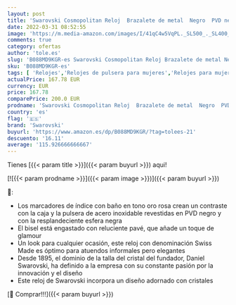 ```yaml
---
layout: post
title: 'Swarovski Cosmopolitan Reloj  Brazalete de metal  Negro  PVD negro'
date: 2022-03-31 08:52:55
image: 'https://m.media-amazon.com/images/I/41qC4w5VqPL._SL500_._SL400_.jpg'
comments: true
category: ofertas
author: 'tole.es'
slug: 'B088MD9KGR-es Swarovski Cosmopolitan Reloj Brazalete de metal Negro PVD...'
sku: 'B088MD9KGR-es'
tags: [ 'Relojes','Relojes de pulsera para mujeres','Relojes para mujer','swarovski', ]
actualPrice: 167.78 EUR
currency: EUR
price: 167.78
comparePrice: 200.0 EUR
prodname: 'Swarovski Cosmopolitan Reloj  Brazalete de metal  Negro  PVD negro'
country: 'es'
flag: '🇪🇸'
brand: 'Swarovski'
buyurl: 'https://www.amazon.es/dp/B088MD9KGR/?tag=tolees-21'
descuento: '16.11'
average: '115.926666666667'
---
```


Tienes [{{< param title >}}]({{< param buyurl >}}) aqui!

[![{{< param prodname >}}]({{< param image >}})]({{< param buyurl >}})

🔎:

- Los marcadores de índice con baño en tono oro rosa crean un contraste con la caja y la pulsera de acero inoxidable revestidas en PVD negro y con la resplandeciente esfera negra
- El bisel está engastado con reluciente pavé, que añade un toque de glamour
- Un look para cualquier ocasión, este reloj con denominación Swiss Made es óptimo para atuendos informales pero elegantes
- Desde 1895, el dominio de la talla del cristal del fundador, Daniel Swarovski, ha definido a la empresa con su constante pasión por la innovación y el diseño
- Este reloj de Swarovski incorpora un diseño adornado con cristales

[🛒 Comprar!!!]({{< param buyurl >}})
